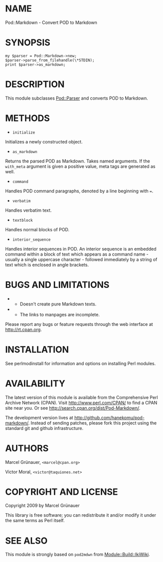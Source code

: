 # NAME

Pod::Markdown - Convert POD to Markdown

# SYNOPSIS

    my $parser = Pod::Markdown->new;
    $parser->parse_from_filehandle(\*STDIN);
    print $parser->as_markdown;

# DESCRIPTION

This module subclasses [Pod::Parser](http://search.cpan.org/search?mode=module&query=Pod::Parser) and converts POD to Markdown.

# METHODS

- `initialize`

Initializes a newly constructed object.

- `as_markdown`

Returns the parsed POD as Markdown. Takes named arguments. If the `with_meta`
argument is given a positive value, meta tags are generated as well.

- `command`

Handles POD command paragraphs, denoted by a line beginning with `=`.

- `verbatim`

Handles verbatim text.

- `textblock`

Handles normal blocks of POD.

- `interior_sequence`

Handles interior sequences in POD. An interior sequence is an embedded command
within a block of text which appears as a command name - usually a single
uppercase character - followed immediately by a string of text which is
enclosed in angle brackets.

# BUGS AND LIMITATIONS

- * Doesn't create pure Markdown texts. 

- * The links to manpages are incomplete.

Please report any bugs or feature requests through the web interface at
<http://rt.cpan.org>.

# INSTALLATION

See perlmodinstall for information and options on installing Perl modules.

# AVAILABILITY

The latest version of this module is available from the Comprehensive Perl
Archive Network (CPAN). Visit <http://www.perl.com/CPAN/> to find a CPAN
site near you. Or see <http://search.cpan.org/dist/Pod-Markdown/>.

The development version lives at <http://github.com/hanekomu/pod-markdown/>.
Instead of sending patches, please fork this project using the standard git
and github infrastructure.

# AUTHORS

Marcel Gr&uuml;nauer, `<marcel@cpan.org>`

Victor Moral, `<victor@taquiones.net>`

# COPYRIGHT AND LICENSE

Copyright 2009 by Marcel Gr&uuml;nauer

This library is free software; you can redistribute it and/or modify
it under the same terms as Perl itself.

# SEE ALSO

This module is strongly based on `pod2mdwn` from [Module::Build::IkiWiki](http://search.cpan.org/search?mode=module&query=Module::Build::IkiWiki).